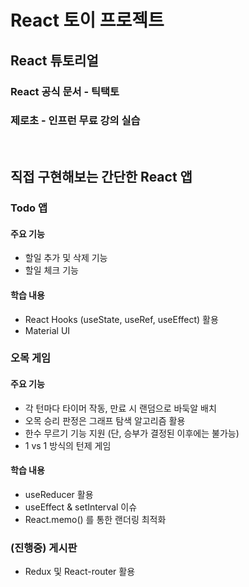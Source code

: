 # React 토이 프로젝트

## React 튜토리얼
### React 공식 문서 - 틱택토
### 제로초 - 인프런 무료 강의 실습

<br>

## 직접 구현해보는 간단한 React 앱

### Todo 앱
#### 주요 기능
* 할일 추가 및 삭제 기능
* 할일 체크 기능
#### 학습 내용
* React Hooks (useState, useRef, useEffect) 활용
* Material UI


### 오목 게임
#### 주요 기능
* 각 턴마다 타이머 작동, 만료 시 랜덤으로 바둑알 배치
* 오목 승리 판정은 그래프 탐색 알고리즘 활용
* 한수 무르기 기능 지원 (단, 승부가 결정된 이후에는 불가능)
* 1 vs 1 방식의 턴제 게임
#### 학습 내용
* useReducer 활용
* useEffect & setInterval 이슈
* React.memo() 를 통한 랜더링 최적화


### (진행중) 게시판
* Redux 및 React-router 활용

